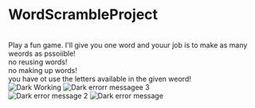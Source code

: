 # WordScrambleProject
<br>Play a fun game. I'll give you one word and youur job is to make as many weords as pssoiible!
<br>no reusing words!
<br>no making up words!
<br>you have ot use the letters available in the given weord!
<br>![Dark Working](https://github.com/SpightJA/WordScrambleProject/assets/43256781/88c9944c-ffa0-44a4-9485-0e24e2ecab95)
![Dark errorr messagee 3](https://github.com/SpightJA/WordScrambleProject/assets/43256781/980c3ff4-6b28-4e4a-9f64-49bc7270c361)
<br>![Dark error message 2](https://github.com/SpightJA/WordScrambleProject/assets/43256781/847c1f32-6437-4140-af20-abea85884463)
![Dark error message](https://github.com/SpightJA/WordScrambleProject/assets/43256781/bef136b6-5f37-40a4-b4d0-2a6ab27f84a7)
